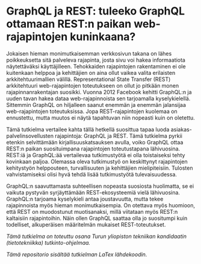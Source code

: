 # GraphQL ja REST: tuleeko GraphQL ottamaan REST:n paikan web-rajapintojen kuninkaana?

Jokaisen hieman monimutkaisemman verkkosivun takana on lähes poikkeuksetta sitä palveleva rajapinta, josta sivu voi hakea informaatiota näytettäväksi käyttäjilleen. Tehokkaiden rajapintojen rakentaminen ei ole kuitenkaan helppoa ja kehittäjien on aina ollut vaikea valita erilaisten arkkitehtuurimallien välillä. Representational State Transfer (REST) arkkitehtuuri web-rajapintojen toteutukseen on ollut jo pitkään monen rajapinnanrakentajan suosikki. Vuonna 2012 Facebook kehitti GraphQL:n ja uuden tavan hakea dataa web-rajapinnoista sen tarjoamalla kyselykielellä. Sittemmin GraphQL on hiljalleen saanut enemmän ja enemmän jalansijaa web-rajapintojen toteutuksissa. Jopa REST-rajapintojen kuolemaa on ennustettu, mutta muutos ei näytä tapahtuvan niin nopeasti kuin on oletettu.

Tämä tutkielma vertailee kahta tällä hetkellä suosittua tapaa luoda asiakas- palvelinsovellusten rajapintoja: GraphQL ja REST. Tämä tutkielma pyrkii etenkin selvittämään kirjallisuuskatsauksen avulla, voiko GraphQL ottaa REST:n paikan suosituimpana rajapintojen toteutustapana lähivuosina. REST:iä ja GraphQL:ää vertailevaa tutkimustyötä ei olla toistaiseksi tehty kovinkaan paljoa. Olemassa oleva tutkimustyö on keskittynyt rajapintojen kehitystyön helppouteen, turvallisuuten ja kehittäjien mielipiteisiin. Tulosten vahvistamiseksi olisi hyvä tehdä lisää tutkimustyötä tulevaisuudessa.

GraphQL:n saavuttamasta suhteellisen nopeasta suosiosta huolimatta, se ei vaikuta pystyvän syrjäyttämään REST-ekosysteemiä vielä lähivuosina. GraphQL:n tarjoama kyselykieli antaa joustavuutta, mutta tekee rajapinnoista myös hieman monimutkaisempia. On otettava myös huomioon, että REST on muodostunut muotisanaksi, millä viitataan myös REST:n kaltaisiin rajapintoihin. Näin ollen GraphQL saattaa olla jo suositumpi kuin todelliset, alkuperäisen määritelmän mukaiset REST-toteutukset.

_Tämä tutkielma on toteuttu osana Turun yliopiston tekniikan kandidaatin (tietotekniikka) tutkinto-ohjelmaa._

_Tämä repositorio sisältää tutkielman LaTex lähdekoodin._
